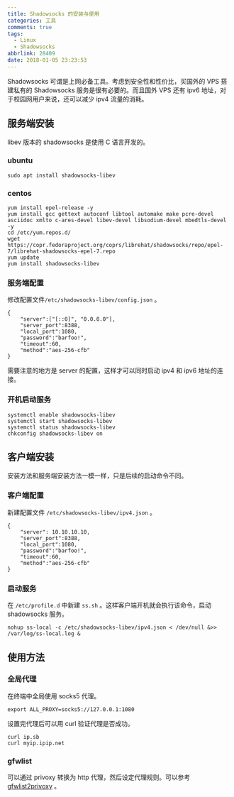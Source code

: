 ```yaml
---
title: Shadowsocks 的安装与使用
categories: 工具
comments: true
tags:
  - Linux
  - Shadowsocks
abbrlink: 28409
date: 2018-01-05 23:23:53
---
```


Shadowsocks 可谓是上网必备工具。考虑到安全性和性价比，买国外的 VPS 搭建私有的 Shadowsocks 服务是很有必要的。而且国外 VPS 还有 ipv6 地址，对于校园网用户来说，还可以减少 ipv4 流量的消耗。

<!--more-->

## 服务端安装

libev 版本的 shadowsocks 是使用 C 语言开发的。

### ubuntu

```shell
sudo apt install shadowsocks-libev
```

### centos

```shell
yum install epel-release -y
yum install gcc gettext autoconf libtool automake make pcre-devel asciidoc xmlto c-ares-devel libev-devel libsodium-devel mbedtls-devel -y
cd /etc/yum.repos.d/
wget https://copr.fedoraproject.org/coprs/librehat/shadowsocks/repo/epel-7/librehat-shadowsocks-epel-7.repo
yum update
yum install shadowsocks-libev
```

### 服务端配置

修改配置文件`/etc/shadowsocks-libev/config.json` 。

```   
{
    "server":["[::0]", "0.0.0.0"],
    "server_port":8388,
    "local_port":1080,
    "password":"barfoo!",
    "timeout":60,
    "method":"aes-256-cfb"
}
```

需要注意的地方是 server 的配置，这样才可以同时启动 ipv4 和 ipv6 地址的连接。

### 开机启动服务

```shell
systemctl enable shadowsocks-libev
systemctl start shadowsocks-libev
systemctl status shadowsocks-libev
chkconfig shadowsocks-libev on
```

## 客户端安装

安装方法和服务端安装方法一模一样，只是后续的启动命令不同。

### 客户端配置

新建配置文件 `/etc/shadowsocks-libev/ipv4.json` 。

```
{
    "server": 10.10.10.10,
    "server_port":8388,
    "local_port":1080,
    "password":"barfoo!",
    "timeout":60,
    "method":"aes-256-cfb"
}
```

### 启动服务

在 `/etc/profile.d` 中新建 `ss.sh` 。这样客户端开机就会执行该命令，启动 shadowsocks 服务。

```shell
nohup ss-local -c /etc/shadowsocks-libev/ipv4.json < /dev/null &>> /var/log/ss-local.log &
```

## 使用方法

### 全局代理

在终端中全局使用 socks5 代理。

```shell
export ALL_PROXY=socks5://127.0.0.1:1080
```

设置完代理后可以用 curl 验证代理是否成功。

```shell
curl ip.sb
curl myip.ipip.net
```

### gfwlist

可以通过 privoxy 转换为 http 代理，然后设定代理规则。可以参考 [gfwlist2privoxy](https://github.com/zfl9/gfwlist2privoxy) 。